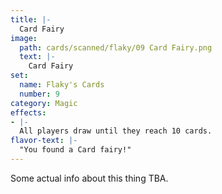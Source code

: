 ```yaml
---
title: |-
  Card Fairy
image: 
  path: cards/scanned/flaky/09 Card Fairy.png
  text: |-
    Card Fairy
set:
  name: Flaky's Cards
  number: 9
category: Magic
effects: 
- |-
  All players draw until they reach 10 cards.
flavor-text: |-
  "You found a Card fairy!"
---
```

Some actual info about this thing TBA.
